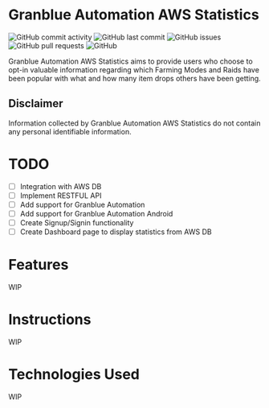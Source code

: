 # Granblue Automation AWS Statistics
![GitHub commit activity](https://img.shields.io/github/commit-activity/m/steve1316/granblue-automation-aws-statistics?logo=GitHub) ![GitHub last commit](https://img.shields.io/github/last-commit/steve1316/granblue-automation-aws-statistics?logo=GitHub) ![GitHub issues](https://img.shields.io/github/issues/steve1316/granblue-automation-aws-statistics?logo=GitHub) ![GitHub pull requests](https://img.shields.io/github/issues-pr/steve1316/granblue-automation-aws-statistics?logo=GitHub) ![GitHub](https://img.shields.io/github/license/steve1316/granblue-automation-aws-statistics?logo=GitHub)

Granblue Automation AWS Statistics aims to provide users who choose to opt-in valuable information regarding which Farming Modes and Raids have been popular with what and how many item drops others have been getting.

## Disclaimer
Information collected by Granblue Automation AWS Statistics do not contain any personal identifiable information.

# TODO
- [ ] Integration with AWS DB
- [ ] Implement RESTFUL API
- [ ] Add support for Granblue Automation
- [ ] Add support for Granblue Automation Android
- [ ] Create Signup/Signin functionality
- [ ] Create Dashboard page to display statistics from AWS DB

# Features
WIP
# Instructions
WIP

# Technologies Used
WIP